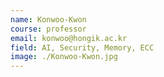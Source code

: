 ```yaml
---
name: Konwoo-Kwon
course: professor
email: konwoo@hongik.ac.kr
field: AI, Security, Memory, ECC
image: ./Konwoo-Kwon.jpg
---
```

